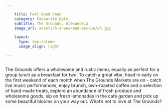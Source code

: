 ```yaml
---

    title: Feel Good Feed
    category: Favourite Eats
    subtitle: The Grounds, Alexandria
    image_url: assets/5-a-weekend-escape/p4.jpg

    layout:
      type: two-column
      image_align: right

---
```


<img src="../assets/5-a-weekend-escape/thegrounds.jpg" alt="">

The Grounds offers a wholesome and rustic menu; equally as perfect for a group lunch as a breakfast for two. To catch a great vibe, head in early on the first weekend of each month when The Grounds Markets are on - catch live music performances, enjoy brunch, own-roasted coffee and a selection of hand-made treats, explore an abundance of fresh produce and wholesome goods, sip on fresh lemonades in the cafe garden and pick up some beautiful blooms on your way out. What’s not to love at The Grounds?
